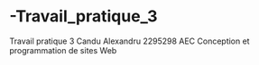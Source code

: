 # -Travail_pratique_3
 Travail pratique 3 Candu Alexandru 2295298 AEC Conception et programmation de sites Web
